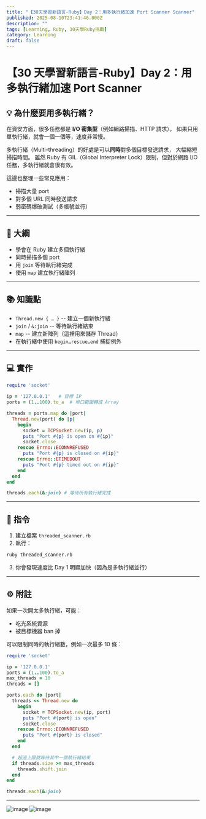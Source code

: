 ```yaml
---
title: "【30天學習新語言-Ruby】Day 2：用多執行緒加速 Port Scanner Scanner"
published: 2025-08-10T23:41:46.000Z
description: ""
tags: [Learning, Ruby, 30天學Ruby挑戰]
category: Learning
draft: false
---
```


# 【30 天學習新語言-Ruby】Day 2：用多執行緒加速 Port Scanner

## 💡 為什麼要用多執行緒？

在資安方面，很多任務都是 **I/O 密集型**（例如網路掃描、HTTP 請求），
如果只用單執行緒，就會一個一個等，速度非常慢。

多執行緒（Multi-threading）的好處是可以**同時**對多個目標發送請求，
大幅縮短掃描時間。
雖然 Ruby 有 GIL（Global Interpreter Lock）限制，但對於網路 I/O 任務，多執行緒就會很有效。

這邊也整理一些常見應用：

- 掃描大量 port
- 對多個 URL 同時發送請求
- 弱密碼爆破測試（多帳號並行）

---

## 🎯 大綱

- 學會在 Ruby 建立多個執行緒
- 同時掃描多個 port
- 用 `join` 等待執行緒完成
- 使用 `map` 建立執行緒陣列

---

## 📚 知識點

- `Thread.new { … }` -- 建立一個新執行緒
- `join` / `&:join` -- 等待執行緒結束
- `map` -- 建立新陣列（這裡用來儲存 Thread）
- 在執行緒中使用 `begin…rescue…end` 捕捉例外

---

## 💻 實作

```ruby
require 'socket'

ip = '127.0.0.1'   # 目標 IP
ports = (1..100).to_a  # 埠口範圍轉成 Array

threads = ports.map do |port|
  Thread.new(port) do |p|
    begin
      socket = TCPSocket.new(ip, p)
      puts "Port #{p} is open on #{ip}"
      socket.close
    rescue Errno::ECONNREFUSED
      puts "Port #{p} is closed on #{ip}"
    rescue Errno::ETIMEDOUT
      puts "Port #{p} timed out on #{ip}"
    end
  end
end

threads.each(&:join) # 等待所有執行緒完成
```

---

## 🚀 指令

1. 建立檔案 `threaded_scanner.rb`
2. 執行：

```bash
ruby threaded_scanner.rb
```

3. 你會發現速度比 Day 1 明顯加快（因為是多執行緒並行）

---

## ⚙️ 附註

如果一次開太多執行緒，可能：

- 吃光系統資源
- 被目標機器 ban 掉

可以限制同時的執行緒數，例如一次最多 10 條：

```ruby
require 'socket'

ip = '127.0.0.1'
ports = (1..100).to_a
max_threads = 10
threads = []

ports.each do |port|
  threads << Thread.new do
    begin
      socket = TCPSocket.new(ip, port)
      puts "Port #{port} is open"
      socket.close
    rescue Errno::ECONNREFUSED
      puts "Port #{port} is closed"
    end
  end

  # 超過上限就等待其中一個執行緒結束
  if threads.size >= max_threads
    threads.shift.join
  end
end

threads.each(&:join)
```

---

![image](https://hackmd.io/_uploads/B1AqR4Udxl.png)
![image](https://hackmd.io/_uploads/HkHn0N8uex.png)

